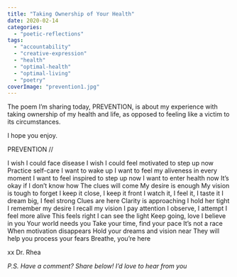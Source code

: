 ```yaml
---
title: "Taking Ownership of Your Health"
date: 2020-02-14
categories: 
  - "poetic-reflections"
tags: 
  - "accountability"
  - "creative-expression"
  - "health"
  - "optimal-health"
  - "optimal-living"
  - "poetry"
coverImage: "prevention1.jpg"
---
```


The poem I’m sharing today, PREVENTION, is about my experience with taking ownership of my health and life, as opposed to feeling like a victim to its circumstances.

I hope you enjoy.

PREVENTION //

I wish I could face disease I wish I could feel motivated to step up now Practice self-care I want to wake up I want to feel my aliveness in every moment I want to feel inspired to step up now I want to enter health now It’s okay if I don’t know how The clues will come My desire is enough My vision is tough to forget I keep it close, I keep it front I watch it, I feel it, I taste it I dream big, I feel strong Clues are here Clarity is approaching I hold her tight I remember my desire I recall my vision I pay attention I observe, I attempt I feel more alive This feels right I can see the light Keep going, love I believe in you Your world needs you Take your time, find your pace It’s not a race When motivation disappears Hold your dreams and vision near They will help you process your fears Breathe, you’re here

xx Dr. Rhea

_P.S. Have a comment? Share below! I’d love to hear from you_
